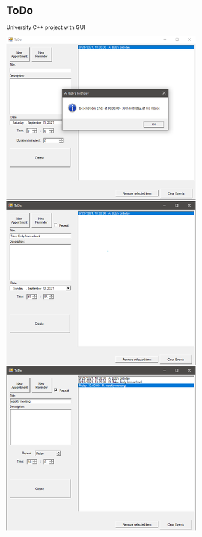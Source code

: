 # ToDo
University C++ project with GUI

![](https://github.com/JanBezler/ToDo-Cpp_GUI_app/blob/main/ss1.png?raw=true)
![](https://github.com/JanBezler/ToDo-Cpp_GUI_app/blob/main/ss2.png?raw=true)
![](https://github.com/JanBezler/ToDo-Cpp_GUI_app/blob/main/ss3.png?raw=true)
